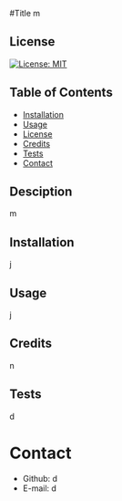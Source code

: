 

#Title 
m
## License
[![License: MIT](https://img.shields.io/badge/License-MIT-yellow.svg)](https://opensource.org/licenses/MIT)
## Table of Contents
* [Installation](#installation)
* [Usage](#usage)
* [License](#license)
* [Credits](#credits)
* [Tests](#tests)
* [Contact](#contact)
## Desciption
m
## Installation
j
## Usage
j
## Credits
n
## Tests
d

# Contact
* Github: d
* E-mail: d
